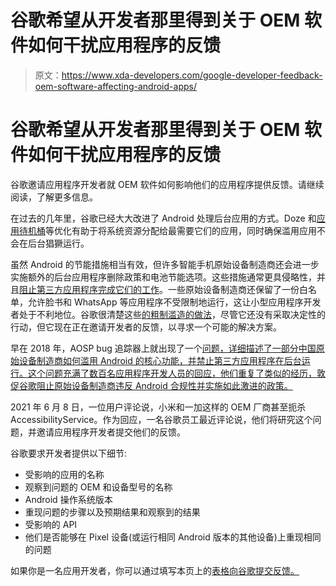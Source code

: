 # 谷歌希望从开发者那里得到关于 OEM 软件如何干扰应用程序的反馈

> 原文：<https://www.xda-developers.com/google-developer-feedback-oem-software-affecting-android-apps/>

# 谷歌希望从开发者那里得到关于 OEM 软件如何干扰应用程序的反馈

谷歌邀请应用程序开发者就 OEM 软件如何影响他们的应用程序提供反馈。请继续阅读，了解更多信息。

在过去的几年里，谷歌已经大大改进了 Android 处理后台应用的方式。Doze 和[应用待机桶](https://developer.android.com/about/versions/pie/power)等优化有助于将系统资源分配给最需要它们的应用，同时确保滥用应用不会在后台猖獗运行。

虽然 Android 的节能措施相当有效，但许多智能手机原始设备制造商还会进一步实施额外的后台应用程序删除政策和电池节能选项。这些措施通常更具侵略性，并且[阻止第三方应用程序完成它们的工作](https://www.xda-developers.com/samsungs-one-ui-3-update-annoying-app-killing-behavior/)。一些原始设备制造商还保留了一份白名单，允许脸书和 WhatsApp 等应用程序不受限制地运行，这让小型应用程序开发者处于不利地位。谷歌很清楚这些[的粗制滥造的做法](https://www.xda-developers.com/phone-software-killing-apps-background/)，尽管它还没有采取决定性的行动，但它现在正在邀请开发者的反馈，以寻求一个可能的解决方案。

早在 2018 年，AOSP bug 追踪器上就出现了一个[问题，详细描述了一部分中国原始设备制造商如何滥用 Android 的核心功能，并禁止第三方应用程序在后台运行。这个问题充满了数百名应用程序开发人员的回应，他们重复了类似的经历，敦促谷歌阻止原始设备制造商违反 Android 合规性并实施如此激进的政策。](https://issuetracker.google.com/issues/122098785#comment155)

2021 年 6 月 8 日，一位用户评论说，小米和一加这样的 OEM 厂商甚至扼杀 AccessibilityService。作为回应，一名谷歌员工最近评论说，他们将研究这个问题，并邀请应用程序开发者提交他们的反馈。

谷歌要求开发者提供以下细节:

*   受影响的应用的名称
*   观察到问题的 OEM 和设备型号的名称
*   Android 操作系统版本
*   重现问题的步骤以及预期结果和观察到的结果
*   受影响的 API
*   他们是否能够在 Pixel 设备(或运行相同 Android 版本的其他设备)上重现相同的问题

如果你是一名应用开发者，你可以通过填写本页上的[表格向谷歌提交反馈。](https://docs.google.com/forms/d/e/1FAIpQLSd9P3gLKgMbVwQnAra6UhOjnCWtKpp55kYmigUKo8-ynmvdPg/viewform?resourcekey=0-e65sRbpisoGmtEe_zPZnMg)